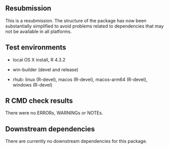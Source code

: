 ## Resubmission

This is a resubmission. The structure of the package has now been substantially simplified to avoid problems related to dependencies that may not be available in all platforms.

## Test environments

* local OS X install, R 4.3.2

* win-builder (devel and release)

* rhub: linux (R-devel), macos (R-devel), macos-arm64 (R-devel), windows (R-devel)

## R CMD check results

There were no ERRORs, WARNINGs or NOTEs. 


## Downstream dependencies

There are currently no downstream dependencies for this package.
